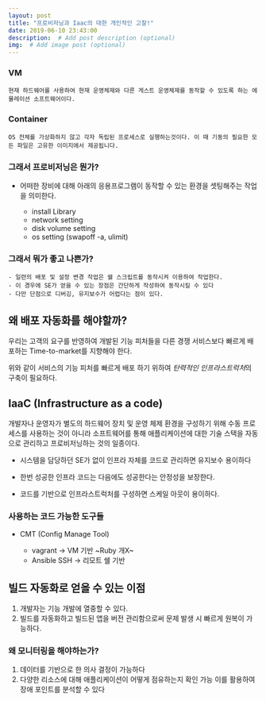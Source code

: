 ```yaml
---
layout: post
title: "프로비저닝과 Iaac의 대한 개인적인 고찰!"
date: 2019-06-10 23:43:00
description:  # Add post description (optional)
img:  # Add image post (optional)
---
```


### VM
    현재 하드웨어를 사용하여 현재 운영체제와 다른 게스트 운영체제를 동작할 수 있도록 하는 에뮬레이션 소프트웨어이다.

### Container

    OS 전체를 가상화하지 않고 각자 독립된 프로세스로 실행하는것이다. 이 때 기동의 필요한 모든 파일은 고유한 이미지에서 제공됩니다.

### 그래서 프로비저닝은 뭔가?

- 어떠한 장비에 대해 아래의 응용프로그램이 동작할 수 있는 환경을 셋팅해주는 작업을 의미한다.
    
    - install Library
    - network setting
    - disk volume setting
    - os setting (swapoff -a, ulimit)

### 그래서 뭐가 좋고 나쁜가?

    - 일련의 배포 및 설정 변경 작업은 쉘 스크립트를 동작시켜 이용하여 작업한다.
    - 이 경우에 SE가 얻을 수 있는 장점은 간단하게 작성하여 동작시킬 수 있다
    - 다만 단점으로 디버깅, 유지보수가 어렵다는 점이 있다.


## 왜 배포 자동화를 해야할까?

우리는 고객의 요구를 반영하여 개발된 기능 피처들을 다른 경쟁 서비스보다 빠르게 배포하는 Time-to-market를 지향해야 한다.

위와 같이 서비스의 기능 피처를 빠르게 배포 하기 위하여 *탄력적인 인프라스트럭처*의 구축이 필요하다.

## IaaC (Infrastructure as a code)

개발자나 운영자가 별도의 하드웨어 장치 및 운영 체제 환경을 구성하기 위해 수동 프로세스를 사용하는 것이 아니라 소프트웨어를 통해 애플리케이션에 대한 기술 스택을 자동으로 관리하고 프로비저닝하는 것의 일종이다.

- 시스템을 담당하던 SE가 없이 인프라 자체를 코드로 관리하면 유지보수 용이하다

- 한번 성공한 인프라 코드는 다음에도 성공한다는 안정성을 보장한다.

- 코드를 기반으로 인프라스트럭처를 구성하면 스케일 아웃이 용이하다.

### 사용하는 코드 가능한 도구들
- CMT (Config Manage Tool)

    - vagrant -> VM 기반 ~Ruby 개X~
    - Ansible  SSH -> 리모트 쉘 기반


## 빌드 자동화로 얻을 수 있는 이점

1. 개발자는 기능 개발에 열중할 수 있다.
2. 빌드를 자동화하고 빌드된 앱을 버전 관리함으로써 문제 발생 시 빠르게 원복이 가능하다.

### 왜 모니터링을 해야하는가?

1. 데이터를 기반으로 한 의사 결정이 가능하다
2. 다양한 리소스에 대해 애플리케이션이 어떻게 점유하는지 확인 가능 이를 활용하여 장애 포인트를 분석할 수 있다
